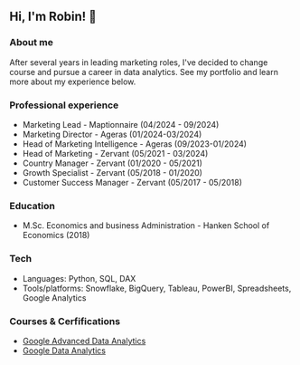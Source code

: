 ## Hi, I'm Robin! 👋


### About me 

After several years in leading marketing roles, I've decided to change course and pursue a career in data analytics. See my portfolio and learn more about my experience below.

### Professional experience

* Marketing Lead - Maptionnaire (04/2024 - 09/2024)
* Marketing Director - Ageras (01/2024-03/2024)
* Head of Marketing Intelligence  - Ageras (09/2023-01/2024)
* Head of Marketing - Zervant (05/2021 - 03/2024)
* Country Manager - Zervant (01/2020 - 05/2021)
* Growth Specialist - Zervant (05/2018 - 01/2020)
* Customer Success Manager - Zervant (05/2017 - 05/2018)

### Education

* M.Sc. Economics and business Administration - Hanken School of Economics (2018)

### Tech

* Languages: Python, SQL, DAX
* Tools/platforms: Snowflake, BigQuery, Tableau, PowerBI, Spreadsheets, Google Analytics

### Courses & Cerfifications

* [Google Advanced Data Analytics](https://www.coursera.org/account/accomplishments/specialization/S1R6IPFY0VSM)
* [Google Data Analytics](https://www.coursera.org/account/accomplishments/specialization/59D8QEE4JOBX)


<!--
**RobinRehn/RobinRehn** is a ✨ _special_ ✨ repository because its `README.md` (this file) appears on your GitHub profile.

Here are some ideas to get you started:

- 🔭 I’m currently working on ...
- 🌱 I’m currently learning ...
- 👯 I’m looking to collaborate on ...
- 🤔 I’m looking for help with ...
- 💬 Ask me about ...
- 📫 How to reach me: ...
- 😄 Pronouns: ...
- ⚡ Fun fact: ...
-->
